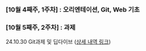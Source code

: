 ### [10월 4째주, 1주차] : 오리엔테이션, Git, Web 기초

### [10월 5째주, 2주차] : 과제 

24.10.30 Git과제 및 딥다이브 ([상세 내역 링크](https://github.com/100-hours-a-week/Leeroy-til/blob/main/Nov/2024-10-30.md))
